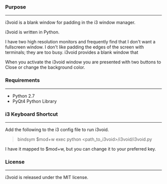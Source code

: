 ### Purpose
***
i3void is a blank window for padding in the i3 window manager.

i3void is written in Python.

I have two high resolution monitors and frequently find that I don't want a fullscreen window. I don't like padding the edges of the screen with terminals; they are too busy. i3void provides a blank window that

When you activate the i3void window you are presented with two buttons to Close or change the background color.


### Requirements
***

* Python 2.7
* PyQt4 Python Library


### i3 Keyboard Shortcut
***

Add the following to the i3 config file to run i3void.

> bindsym $mod+w exec python <path_to_i3void>/i3void/i3void.py

I have it mapped to $mod+w, but you can change it to your preferred key.


### License
***
i3void is released under the MIT license.

